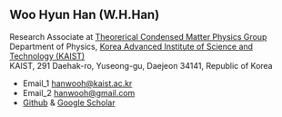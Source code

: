 ## Woo Hyun Han (W.H.Han)  
Research Associate at [Theorerical Condensed Matter Physics Group](http://taehae.kaist.ac.kr/)  
Department of Physics, [Korea Advanced Institute of Science and Technology (KAIST)](http://www.kaist.ac.kr/html/en/index.html)  
KAIST, 291 Daehak-ro, Yuseong-gu, Daejeon 34141, Republic of Korea  
* Email_1 [hanwooh@kaist.ac.kr](mailto:hanwooh@kaist.ac.kr)  
* Email_2 [hanwooh@gmail.com](mailto:hanwooh@gmail.com)  
* [Github](https://github.com/WOOHYUNHAN) & [Google Scholar](https://scholar.google.com/citations?user=MvYSFyoAAAAJ&hl=en)   

